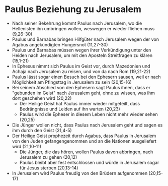 # Paulus Beziehung zu Jerusalem

- Nach seiner Bekehrung kommt Paulus nach Jerusalem, wo die Hellenisten ihn umbringen wollen, weswegen er wieder fliehen muss (9,26-30)
- Paulus und Barnabas bringen Hilfgüter nach Jerusalem wegen der von Agabus angekündigten Hungersnot (11,27-30)
- Paulus und Barnabas müssen wegen ihrer Verkündigung unter den Heiden nach Jerusalem, um mit den Aposteln Streitfragen zu klären (15,1-21)
- In Ephesus nimmt sich Paulus im Geist vor, durch Mazedonien und Achaja nach Jerusalem zu reisen, und von da nach Rom (19,21-22)
- Paulus lässt sogar einen Besuch bei den Ephesern sausen, weil er nach Möglichkeit am Pfingsttag in Jerusalem zu sein (20,15-16)
- Bei seinem Abschied von den Ephesern sagt Paulus ihnen, dass er "gebunden im Geist" nach Jerusalem geht, ohne zu wissen, was ihm dort geschehen wird (20,22)
	- Der Heilige Geist hat Paulus immer wieder mitgeteilt, dass Bedrängnisse und Leiden auf ihn warten (20,23)
	- Paulus wird die Epheser in diesem Leben nicht mehr wieder sehen (20,25)
- Die Jünger wollen nicht, dass Paulus nach Jerusalem geht und sagen es ihm durch den Geist (21,4-5)
- Der Heilige Geist prophezeit durch Agabus, dass Paulus in Jerusalem von den Juden gefangengenommen und an die Nationen ausgeliefert wird (21,10-11)
	- Die Jünger, die das hören, wollen Paulus davon abbringen, nach Jerusalem zu gehen (20,12)
	- Paulus bleibt aber fest entschlossen und würde in Jerusalem sogar für Jesus sterben (20,13-14)
- In Jerusalem wird Paulus freudig von den Brüdern aufgenommen (20,15-17)
